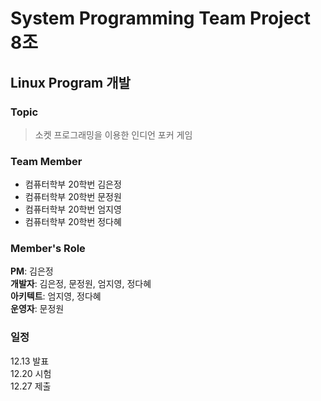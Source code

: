 # System Programming Team Project 8조
## Linux Program 개발
### Topic
> 소켓 프로그래밍을 이용한 인디언 포커 게임  
  

### Team Member
* 컴퓨터학부 20학번 김은정
* 컴퓨터학부 20학번 문정원
* 컴퓨터학부 20학번 엄지영
* 컴퓨터학부 20학번 정다혜

### Member's Role
**PM**: 김은정  
**개발자**: 김은정, 문정원, 엄지영, 정다혜  
**아키텍트**: 엄지영, 정다혜  
**운영자**: 문정원  


### 일정
12.13 발표</br>
12.20 시험</br>
12.27 제출</br>



